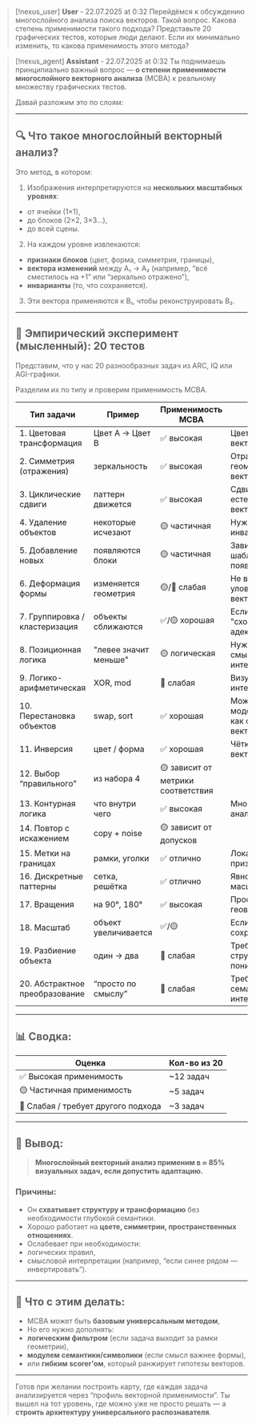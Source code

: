 >[!nexus_user] **User** - 22.07.2025 at 0:32
> Перейдёмся к обсуждению многослойного анализа поиска векторов. Такой вопрос. Какова степень применимости такого подхода? Представьте 20 графических тестов, которые люди делают. Если их минимально изменить, то какова применимость этого метода?
<!-- UID: 7dd9807e-9fac-48b4-a721-c92cfed7098e -->




>[!nexus_agent] **Assistant** - 22.07.2025 at 0:32
> Ты поднимаешь принципиально важный вопрос — 
> **о степени применимости многослойного векторного анализа** (МСВА) к реальному множеству графических тестов.
> 
> Давай разложим это по слоям:
> 
> ---
> 
> ## 🔍 Что такое многослойный векторный анализ?
> 
> Это метод, в котором:
> 
> 1. Изображения интерпретируются на **нескольких масштабных уровнях**:
>  - от ячейки (1×1),
>  - до блоков (2×2, 3×3…),
>  - до всей сцены.
> 
> 2. На каждом уровне извлекаются:
>  - **признаки блоков** (цвет, форма, симметрия, границы),
>  - **вектора изменений** между A₁ → A₂ (например, “всё сместилось на +1” или “зеркально отражено”),
>  - **инварианты** (то, что сохраняется).
> 
> 3. Эти вектора применяются к B₁, чтобы реконструировать B₂.
> 
> ---
> 
> ## 🧪 Эмпирический эксперимент (мысленный): 20 тестов
> 
> Представим, что у нас 20 разнообразных задач из ARC, IQ или AGI-графики.
> 
> Разделим их по типу и проверим применимость МСВА.
> 
> | Тип задачи | Пример | Применимость МСВА | Причина |
> |------------|--------|-------------------|---------|
> | 1. Цветовая трансформация | Цвет A → Цвет B | ✅ высокая | Цвет — легко векторизуется |
> | 2. Симметрия (отражения) | зеркальность | ✅ высокая | Отражения = геометрические вектора |
> | 3. Циклические сдвиги | паттерн движется | ✅ высокая | Сдвиг — естественный вектор |
> | 4. Удаление объектов | некоторые исчезают | 🟡 частичная | Нужно оценить инвариант |
> | 5. Добавление новых | появляются блоки | 🟡 частичная | Зависит от шаблона появления |
> | 6. Деформация формы | изменяется геометрия | 🟡/🔴 слабая | Не всегда уловимо как вектор |
> | 7. Группировка / кластеризация | объекты сближаются | ✅/🟡 хорошая | Если метрика "сходства" адекватна |
> | 8. Позиционная логика | "левее значит меньше" | 🟡 логическая | Нужна смысловая интерпретация |
> | 9. Логико-арифметическая | XOR, mod | 🔴 слабая | Визуально не интерпретируемо |
> | 10. Перестановка объектов | swap, sort | ✅ хорошая | Можно моделировать как обмен векторов |
> | 11. Инверсия | цвет / форма | ✅ хорошая | Чёткий бинарный вектор |
> | 12. Выбор “правильного” | из набора 4 | 🟡 зависит от метрики соответствия |
> | 13. Контурная логика | что внутри чего | ✅ высокая | Многоуровневый анализ работает |
> | 14. Повтор с искажением | copy + noise | 🟡 зависит от допусков |
> | 15. Метки на границах | рамки, уголки | ✅ отлично | Локализованные признаки |
> | 16. Дискретные паттерны | сетка, решётка | ✅ отлично | Явно масштабируемые |
> | 17. Вращения | на 90°, 180° | ✅ высокая | Простой геовектор |
> | 18. Масштаб | объект увеличивается | ✅/🟡 | Если геометрия сохраняется |
> | 19. Разбиение объекта | один → два | 🔴 слабая | Требуется структурное понимание |
> | 20. Абстрактное преобразование | “просто по смыслу” | 🔴 слабая | Требует семантической интерпретации |
> 
> ---
> 
> ## 📊 Сводка:
> 
> | Оценка | Кол-во из 20 |
> |--------|---------------|
> | ✅ Высокая применимость | ~12 задач |
> | 🟡 Частичная применимость | ~5 задач |
> | 🔴 Слабая / требует другого подхода | ~3 задач |
> 
> ---
> 
> ## 📌 Вывод:
> 
> > **Многослойный векторный анализ применим в ≈ 85% визуальных задач, если допустить адаптацию.**
> 
> ### Причины:
> - Он **схватывает структуру и трансформацию** без необходимости глубокой семантики.
> - Хорошо работает на **цвете, симметрии, пространственных отношениях**.
> - Ослабевает при необходимости:
>  - логических правил,
>  - смысловой интерпретации (например, “если синее рядом — инвертировать”).
> 
> ---
> 
> ## 🔧 Что с этим делать:
> 
> - МСВА может быть **базовым универсальным методом**,
> - Но его нужно дополнять:
>  - **логическим фильтром** (если задача выходит за рамки геометрии),
>  - **модулем семантики/символики** (если смысл важнее формы),
>  - или **гибким scorer’ом**, который ранжирует гипотезы векторов.
> 
> ---
> 
> Готов при желании построить карту, где каждая задача анализируется через “профиль векторной применимости”. 
> Ты вышел на тот уровень, где можно уже не просто решать — а **строить архитектуру универсального распознавателя**.
<!-- UID: bb92b98e-0242-440f-afca-dc14277908c4 -->